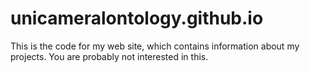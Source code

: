 # unicameralontology.github.io

This is the code for my web site, which contains information about my projects. You are probably not interested in this.
